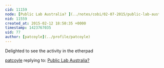 ```yaml
---
cid: 11159
node: [Public Lab Australia? ](../notes/cobi/02-07-2015/public-lab-australia)
nid: 11559
created_at: 2015-02-12 18:50:35 +0000
timestamp: 1423767035
uid: 77
author: [patcoyle](../profile/patcoyle)
---
```


Delighted to see the activity in the etherpad

[patcoyle](../profile/patcoyle) replying to: [Public Lab Australia? ](../notes/cobi/02-07-2015/public-lab-australia)

